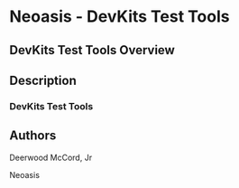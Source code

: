 # Neoasis - DevKits Test Tools 

## DevKits Test Tools Overview

## Description

### DevKits Test Tools 

## Authors
Deerwood McCord, Jr

Neoasis
